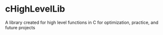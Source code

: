 # cHighLevelLib
 A library created for high level functions in C for optimization, practice, and future projects
